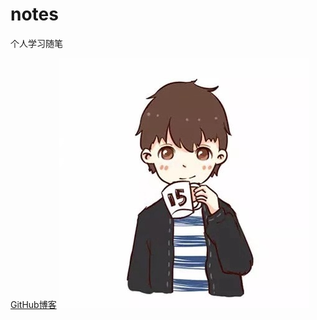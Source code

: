 # notes
个人学习随笔

[GitHub博客](https://viplouis.github.io/)
![image](https://github.com/viplouis/LearningToWrite/blob/master/images/ZhangBaiquan.jpg)
